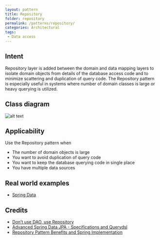```yaml
---
layout: pattern
title: Repository
folder: repository
permalink: /patterns/repository/
categories: Architectural
tags:
 - Data access
---
```


## Intent
Repository layer is added between the domain and data mapping
layers to isolate domain objects from details of the database access code and
to minimize scattering and duplication of query code. The Repository pattern is
especially useful in systems where number of domain classes is large or heavy
querying is utilized.

## Class diagram
![alt text](./etc/repository.png "Repository")

## Applicability
Use the Repository pattern when

* The number of domain objects is large
* You want to avoid duplication of query code
* You want to keep the database querying code in single place
* You have multiple data sources

## Real world examples

* [Spring Data](http://projects.spring.io/spring-data/)

## Credits

* [Don’t use DAO, use Repository](http://thinkinginobjects.com/2012/08/26/dont-use-dao-use-repository/)
* [Advanced Spring Data JPA - Specifications and Querydsl](https://spring.io/blog/2011/04/26/advanced-spring-data-jpa-specifications-and-querydsl/)
* [Repository Pattern Benefits and Spring Implementation](https://stackoverflow.com/questions/40068965/repository-pattern-benefits-and-spring-implementation)
